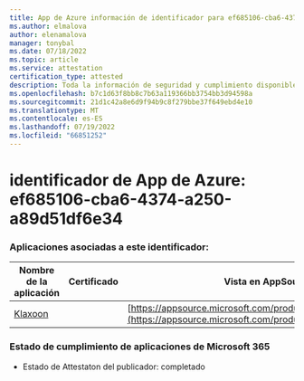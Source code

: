 ```yaml
---
title: App de Azure información de identificador para ef685106-cba6-4374-a250-a89d51df6e34
ms.author: elmalova
author: elenamalova
manager: tonybal
ms.date: 07/18/2022
ms.topic: article
ms.service: attestation
certification_type: attested
description: Toda la información de seguridad y cumplimiento disponible para ef685106-cba6-4374-a250-a89d51df6e34.
ms.openlocfilehash: b7c1d63f8bb8c7b63a119366bb3754bb3d94598a
ms.sourcegitcommit: 21d1c42a8e6d9f94b9c8f279bbe37f649ebd4e10
ms.translationtype: MT
ms.contentlocale: es-ES
ms.lasthandoff: 07/19/2022
ms.locfileid: "66851252"
---
```

# <a name="azure-app-id-ef685106-cba6-4374-a250-a89d51df6e34"></a>identificador de App de Azure: ef685106-cba6-4374-a250-a89d51df6e34


### <a name="apps-associated-with-this-id"></a>Aplicaciones asociadas a este identificador:
| **Nombre de la aplicación** | **Certificado** | **Vista en AppSource** |
|--------------|---------------|-----------------------|
| [Klaxoon](../forward/WA104382058.md) |  | [https://appsource.microsoft.com/product/office/WA104382058](https://appsource.microsoft.com/product/office/WA104382058) |

### <a name="microsoft-365-app-compliance-status"></a>Estado de cumplimiento de aplicaciones de Microsoft 365
- Estado de Attestaton del publicador: completado
